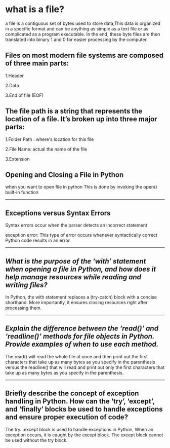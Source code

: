 # what is a file?

a file is a contiguous set of bytes used to store data,This data is organized in a specific format and can be anything as simple as a text file or as complicated as a program executable. In the end, these byte files are then translated into binary 1 and 0 for easier processing by the computer.

## Files on most modern file systems are composed of three main parts:
1.Header

2.Data

3.End of file (EOF)

## The file path is a string that represents the location of a file. It’s broken up into three major parts:
1.Folder Path : where's location for this file

2.File Name: actual the name of the file 

3.Extension


## Opening and Closing a File in Python
when you want to open file in python This is done by invoking the open() built-in function

---

## Exceptions versus Syntax Errors
Syntax errors occur when the parser detects an incorrect statement

exception error: This type of error occurs whenever syntactically correct Python code results in an error.

---

## *What is the purpose of the ‘with’ statement when opening a file in Python, and how does it help manage resources while reading and writing files?*

In Python, the with statement replaces a (try-catch) block with a concise shorthand. More importantly, it ensures closing resources right after processing them.

---

## ***Explain the difference between the ‘read()’ and ‘readline()’ methods for file objects in Python. Provide examples of when to use each method.***

The read() will read the whole file at once and then print out the first characters that take up as many bytes as you specify in the parenthesis versus the readline() that will read and print out only the first characters that take up as many bytes as you specify in the parenthesis. 

---

## Briefly describe the concept of exception handling in Python. How can the ‘try’, ‘except’, and ‘finally’ blocks be used to handle exceptions and ensure proper execution of code?

The try...except block is used to handle exceptions in Python,
When an exception occurs, it is caught by the except block. The except block cannot be used without the try block.


